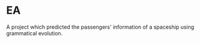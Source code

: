 # EA
A project which predicted the passengers' information of a spaceship using grammatical evolution.
